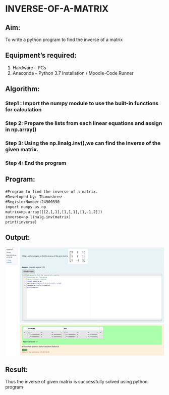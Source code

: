 # INVERSE-OF-A-MATRIX
## Aim:
To write a python program to find the inverse of a matrix
## Equipment’s required:
1. 	Hardware – PCs
2. 	Anaconda – Python 3.7 Installation / Moodle-Code Runner
## Algorithm:
### Step1 :  Import the numpy module to use the built-in functions for calculation
### Step 2: Prepare the lists from each linear equations and assign in np.array()
### Step 3: Using the np.linalg.inv(),we can find the inverse of the given matrix.
### Step 4: End the program

## Program:
```
#Program to find the inverse of a matrix.
#Developed by: Thanushree
#RegisterNumber:24900590
import numpy as np
matrix=np.array([[2,1,1],[1,1,1],[1,-1,2]])
inverse=np.linalg.inv(matrix)
print(inverse)
```
## Output:
![Alt text](exp3.png)
## Result:
Thus the inverse of given matrix is successfully solved using python program

